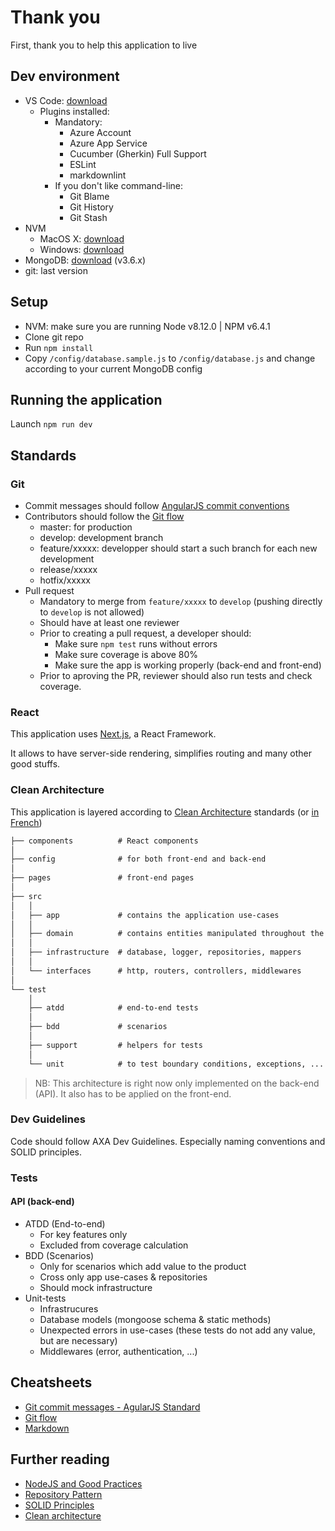 # Thank you

First, thank you to help this application to live

## Dev environment

* VS Code: [download](https://code.visualstudio.com/)
  * Plugins installed:
    * Mandatory:
      * Azure Account
      * Azure App Service
      * Cucumber (Gherkin) Full Support
      * ESLint
      * markdownlint
    * If you don't like command-line:
      * Git Blame
      * Git History
      * Git Stash
* NVM
  * MacOS X: [download](https://github.com/creationix/nvm)
  * Windows: [download](https://github.com/coreybutler/nvm-windows)
* MongoDB: [download](https://www.mongodb.com/) (v3.6.x)
* git: last version

## Setup

* NVM: make sure you are running Node v8.12.0 | NPM v6.4.1
* Clone git repo
* Run `npm install`
* Copy `/config/database.sample.js` to `/config/database.js` and change according to your current MongoDB config

## Running the application

Launch `npm run dev`

## Standards

### Git

* Commit messages should follow [AngularJS commit conventions](https://gist.github.com/stephenparish/9941e89d80e2bc58a153)
* Contributors should follow the [Git flow](https://nvie.com/posts/a-successful-git-branching-model/)
  * master: for production
  * develop: development branch
  * feature/xxxxx: developper should start a such branch for each new development
  * release/xxxxx
  * hotfix/xxxxx
* Pull request
  * Mandatory to merge from `feature/xxxxx` to `develop` (pushing directly to `develop` is not allowed)
  * Should have at least one reviewer
  * Prior to creating a pull request, a developer should:
    * Make sure `npm test` runs without errors
    * Make sure coverage is above 80%
    * Make sure the app is working properly (back-end and front-end)
  * Prior to aproving the PR, reviewer should also run tests and check coverage.

### React

This application uses [Next.js](https://nextjs.org/), a React Framework.

It allows to have server-side rendering, simplifies routing and many other good stuffs.

### Clean Architecture

This application is layered according to [Clean Architecture](https://www.youtube.com/watch?v=o_TH-Y78tt4) standards (or [in French](https://www.youtube.com/watch?v=ROxco3DGjKk))

```txt
├── components          # React components
│
├── config              # for both front-end and back-end
│
├── pages               # front-end pages
│
├── src
│   │
│   ├── app             # contains the application use-cases
│   │
│   ├── domain          # contains entities manipulated throughout the app
│   │
│   ├── infrastructure  # database, logger, repositories, mappers
│   │
│   └── interfaces      # http, routers, controllers, middlewares
│
└── test
    │
    ├── atdd            # end-to-end tests
    │
    ├── bdd             # scenarios
    │
    ├── support         # helpers for tests
    │
    └── unit            # to test boundary conditions, exceptions, ...
```

> NB: This architecture is right now only implemented on the back-end (API). It also has to be applied on the front-end.

### Dev Guidelines

Code should follow AXA Dev Guidelines. Especially naming conventions and SOLID principles.

### Tests

#### API (back-end)

* ATDD (End-to-end)
  * For key features only
  * Excluded from coverage calculation
* BDD (Scenarios)
  * Only for scenarios which add value to the product
  * Cross only app use-cases & repositories
  * Should mock infrastructure
* Unit-tests
  * Infrastrucures
  * Database models (mongoose schema & static methods)
  * Unexpected errors in use-cases (these tests do not add any value, but are necessary)
  * Middlewares (error, authentication, ...)

## Cheatsheets

* [Git commit messages - AgularJS Standard](https://gist.github.com/stephenparish/9941e89d80e2bc58a153)
* [Git flow](https://danielkummer.github.io/git-flow-cheatsheet/)
* [Markdown](https://github.com/adam-p/markdown-here/wiki/Markdown-Cheatsheet)

## Further reading

* [NodeJS and Good Practices](https://blog.codeminer42.com/nodejs-and-good-practices-354e7d763626)
* [Repository Pattern](https://martinfowler.com/eaaCatalog/repository.html)
* [SOLID Principles](https://stackify.com/solid-design-principles/)
* [Clean architecture](http://blog.cleancoder.com/uncle-bob/2012/08/13/the-clean-architecture.html)
